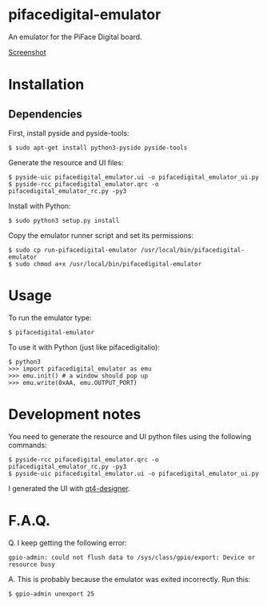 pifacedigital-emulator
======================

An emulator for the PiFace Digital board.

[Screenshot](https://raw.github.com/piface/pifacedigital-emulator/master/images/pifacedigital_emulator_screenshot.png)

Installation
============
Dependencies
------------
First, install pyside and pyside-tools:

    $ sudo apt-get install python3-pyside pyside-tools

Generate the resource and UI files:

    $ pyside-uic pifacedigital_emulator.ui -o pifacedigital_emulator_ui.py
    $ pyside-rcc pifacedigital_emulator.qrc -o pifacedigital_emulator_rc.py -py3

Install with Python:

    $ sudo python3 setup.py install

Copy the emulator runner script and set its permissions:

    $ sudo cp run-pifacedigital-emulator /usr/local/bin/pifacedigital-emulator
    $ sudo chmod a+x /usr/local/bin/pifacedigital-emulator

Usage
=====
To run the emulator type:

    $ pifacedigital-emulator

To use it with Python (just like pifacedigitalio):

    $ python3
    >>> import pifacedigital_emulator as emu
    >>> emu.init() # a window should pop up
    >>> emu.write(0xAA, emu.OUTPUT_PORT)

Development notes
=================
You need to generate the resource and UI python files using the following
commands:

    $ pyside-rcc pifacedigital_emulator.qrc -o pifacedigital_emulator_rc.py -py3
    $ pyside-uic pifacedigital_emulator.ui -o pifacedigital_emulator_ui.py

I generated the UI with
[qt4-designer](http://doc.qt.digia.com/4.0/qt4-designer.html).

F.A.Q.
======
Q. I keep getting the following error:

    gpio-admin: could not flush data to /sys/class/gpio/export: Device or
    resource busy

A. This is probably because the emulator was exited incorrectly. Run this:

    $ gpio-admin unexport 25
